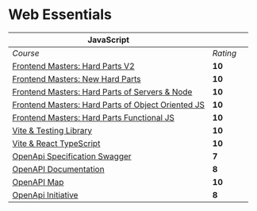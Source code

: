 # Web Essentials

|  JavaScript | | |
| --- | --- | --- |
| <em>Course</em> | <em>Rating</em> |
| [Frontend Masters: Hard Parts V2](https://frontendmasters.com/courses/javascript-hard-parts-v2/) | **10** |
| [Frontend Masters: New Hard Parts](https://frontendmasters.com/courses/javascript-new-hard-parts/) | **10** |
| [Frontend Masters: Hard Parts of Servers & Node](https://frontendmasters.com/courses/servers-node-js/) | **10** |
| [Frontend Masters: Hard Parts of Object Oriented JS](https://frontendmasters.com/courses/object-oriented-js/) | **10** |
| [Frontend Masters: Hard Parts Functional JS](https://frontendmasters.com/courses/functional-js-fundamentals/) | **10** |
| [Vite & Testing Library](https://markus.oberlehner.net/blog/using-testing-library-jest-dom-with-vitest/) | **10** |
| [Vite & React TypeScript](https://www.youtube.com/watch?v=cchqeWY0Nak) | **10** |
| [OpenApi Specification Swagger](https://swagger.io/specification/) | **7** |
| [OpenAPI Documentation](https://oai.github.io/Documentation/specification/structure.html) | **8** |
| [OpenAPI Map](https://openapi-map.apihandyman.io/) | **10** |
| [OpenApi Initiative](https://www.openapis.org/) | **8** |
